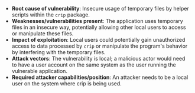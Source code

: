 - **Root cause of vulnerability**: Insecure usage of temporary files by helper scripts within the `crip` package.
- **Weaknesses/vulnerabilities present**: The application uses temporary files in an insecure way, potentially allowing other local users to access or manipulate these files.
- **Impact of exploitation**:  Local users could potentially gain unauthorized access to data processed by `crip` or manipulate the program's behavior by interfering with the temporary files.
- **Attack vectors**:  The vulnerability is local; a malicious actor would need to have a user account on the same system as the user running the vulnerable application.
- **Required attacker capabilities/position**: An attacker needs to be a local user on the system where crip is being used.